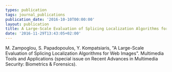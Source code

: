 ```yaml
---
types: publication
tags: journal_publications
publication_date: '2016-10-10T00:00:00'
layout: publication
title: A Large-Scale Evaluation of Splicing Localization Algorithms for Web Images
date: '2016-11-29T13:43:05+02:00'
---
```

<p>M. Zampoglou, S. Papadopoulos, Y. Kompatsiaris, "A Large-Scale Evaluation of Splicing Localization Algorithms for Web Images". Multimedia Tools and Applications (special issue on Recent Advances in Multimedia Security: Biometrics &amp; Forensics).</p>
